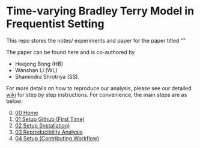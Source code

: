 # Time-varying Bradley Terry Model in Frequentist Setting

This repo stores the notes/ experiments and paper for
the paper titled ""

The paper can be found here and is co-authored by
  - Heejong Bong (HB)
  - Wanshan Li (WL)
  - Shamindra Shrotriya (SS).

For more details on how to reproduce our analysis, please
see our detailed [wiki](https://github.com/shamindras/bradley-terry-convexopt/wiki/%5B00%5D-Home)
for step by step instructions. For convenience, the 
main steps are as below:

0. [00 Home](https://github.com/shamindras/bradley-terry-convexopt/wiki/%5B00%5D-Home)
1. [01 Setup Github (First Time)](https://github.com/shamindras/bradley-terry-convexopt/wiki/%5B01%5D-Setup-Github-(First-Time))
2. [02 Setup (Installation)](https://github.com/shamindras/bradley-terry-convexopt/wiki/%5B02%5D-Setup-(Installation))
3. [03 Reproducibility Analysis](https://github.com/shamindras/bradley-terry-convexopt/wiki/%5B03%5D-Reproducibility-Analysis)
4. [04 Setup (Contributing Workflow)](https://github.com/shamindras/bradley-terry-convexopt/wiki/%5B04%5D-Setup-(Contributing-Workflow))
